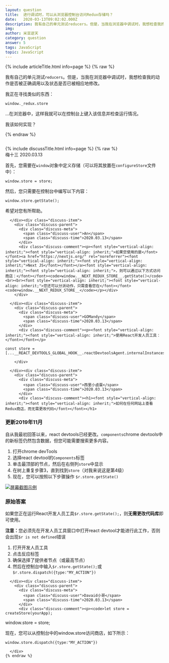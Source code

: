```yaml
---
layout: question
title:  进行调试时，可以从浏览器控制台访问Redux存储吗？
date:   2020-03-13T09:02:02.000Z
description: 我有自己的单元测试reducers。但是，当我在浏览器中调试时，我想检查我的动作是否被正确调用以及状态是否已被相应地修改。我正在寻找类似的东西：w...
img: 
author: 米亚逆天
category: question
answer: 5
tags: JavaScript
topic: JavaScript
---
```

<div class="article-root">
  <div class="article">
    {% include articleTitle.html info=page %}
    {% raw %}
    <div class="article-content"><p><font style="vertical-align: inherit;"><font style="vertical-align: inherit;">我有自己的单元测试</font></font><code>reducers</code><font style="vertical-align: inherit;"><font style="vertical-align: inherit;">。</font><font style="vertical-align: inherit;">但是，当我在浏览器中调试时，我想检查我的动作是否被正确调用以及状态是否已被相应地修改。</font></font></p>

<p><font style="vertical-align: inherit;"><font style="vertical-align: inherit;">我正在寻找类似的东西：</font></font></p>

<pre><code>window._redux.store
</code></pre>

<p><font style="vertical-align: inherit;"><font style="vertical-align: inherit;">...在浏览器中，这样我就可以在控制台上键入该信息并检查运行情况。</font></font></p>

<p><font style="vertical-align: inherit;"><font style="vertical-align: inherit;">我该如何实现？</font></font></p></div>
    {% endraw %}
  </div>
  <p style="height: 0;width:0;overflow: hidden;"> 第1451篇《进行调试时，可以从浏览器控制台访问Redux存储吗？》来自Winter(https://github.com/aiyld/aiyld.github.io)的站点</p>
  <div class="discuss-wrapper">
    {% include discussTitle.html info=page %}
    {% raw %}
    <div class="discuss-item">
        <div class="discuss-parent">
          <div class="discuss-meta">
            <span class="discuss-user">梅十三</span>
            <span class="discuss-time">2020.03.13</span>
          </div>
          <div class="discuss-comment"><p><font style="vertical-align: inherit;"><font style="vertical-align: inherit;">首先，您需要在</font></font><code>window</code><font style="vertical-align: inherit;"><font style="vertical-align: inherit;">对象中</font><font style="vertical-align: inherit;">定义存储</font><font style="vertical-align: inherit;">（可以将其放置在</font></font><code>configureStore</code><font style="vertical-align: inherit;"><font style="vertical-align: inherit;">文件中）：</font></font></p>

<pre><code>window.store = store;
</code></pre>

<p><font style="vertical-align: inherit;"><font style="vertical-align: inherit;">然后，您只需要在控制台中编写以下内容：</font></font></p>

<pre><code>window.store.getState();
</code></pre>

<p><font style="vertical-align: inherit;"><font style="vertical-align: inherit;">希望对您有所帮助。</font></font></p></div>
        </div>
        
      </div><div class="discuss-item">
        <div class="discuss-parent">
          <div class="discuss-meta">
            <span class="discuss-user">An</span>
            <span class="discuss-time">2020.03.13</span>
          </div>
          <div class="discuss-comment"><p><font style="vertical-align: inherit;"><font style="vertical-align: inherit;">如果您使用的是</font></font><a href="https://nextjs.org/" rel="noreferrer"><font style="vertical-align: inherit;"><font style="vertical-align: inherit;">Next JS</font></font></a><font style="vertical-align: inherit;"><font style="vertical-align: inherit;">，则可以通过以下方式访问商店：</font></font><code>window.__NEXT_REDUX_STORE__.getState()</code><br><br><font style="vertical-align: inherit;"><font style="vertical-align: inherit;">您还可以分派动作，只需查看您在</font></font><code>window.__NEXT_REDUX_STORE__</code></p></div>
        </div>
        
      </div><div class="discuss-item">
        <div class="discuss-parent">
          <div class="discuss-meta">
            <span class="discuss-user">GOMandy</span>
            <span class="discuss-time">2020.03.13</span>
          </div>
          <div class="discuss-comment"><p><font style="vertical-align: inherit;"><font style="vertical-align: inherit;">使用React开发人员工具：</font></font></p>

<pre><code>const store = [...__REACT_DEVTOOLS_GLOBAL_HOOK__.reactDevtoolsAgent.internalInstancesById.values()].find(e=&gt;e.elementType.name==="Provider").pendingProps.store
</code></pre></div>
        </div>
        
      </div><div class="discuss-item">
        <div class="discuss-parent">
          <div class="discuss-meta">
            <span class="discuss-user">西里小卤蛋</span>
            <span class="discuss-time">2020.03.13</span>
          </div>
          <div class="discuss-comment"><h1><font style="vertical-align: inherit;"><font style="vertical-align: inherit;">如何在任何网站上查看Redux商店，而无需更改代码</font></font></h1>

<h3><font style="vertical-align: inherit;"><font style="vertical-align: inherit;">更新2019年11月</font></font></h3>

<p><font style="vertical-align: inherit;"><font style="vertical-align: inherit;">自从我最初回答以来，react devtools已经更改。</font></font><code>components</code><font style="vertical-align: inherit;"><font style="vertical-align: inherit;">chrome devtools中</font><font style="vertical-align: inherit;">的新</font><font style="vertical-align: inherit;">标签仍然包含数据，但您可能需要搜索更多内容。</font></font></p>

<ol>
<li><font style="vertical-align: inherit;"><font style="vertical-align: inherit;">打开chrome devTools</font></font></li>
<li><font style="vertical-align: inherit;"><font style="vertical-align: inherit;">选择react devtool的</font></font><code>Components</code><font style="vertical-align: inherit;"><font style="vertical-align: inherit;">标签</font></font></li>
<li><font style="vertical-align: inherit;"><font style="vertical-align: inherit;">单击最顶部的节点，然后在右侧列</font></font><code>store</code><font style="vertical-align: inherit;"><font style="vertical-align: inherit;">中显示</font></font></li>
<li><font style="vertical-align: inherit;"><font style="vertical-align: inherit;">在树上重复步骤3，直到找到</font></font><code>store</code><font style="vertical-align: inherit;"><font style="vertical-align: inherit;">（对我来说这是第4级）</font></font></li>
<li><font style="vertical-align: inherit;"><font style="vertical-align: inherit;">现在，您可以按照以下步骤操作 </font></font><code>$r.store.getState()</code></li>
</ol>

<p><a href="https://i.stack.imgur.com/2sq56.png" rel="noreferrer"><img src="https://i.stack.imgur.com/2sq56.png" alt="屏幕截图示例"></a></p>

<h3><font style="vertical-align: inherit;"><font style="vertical-align: inherit;">原始答案</font></font></h3>

<p><font style="vertical-align: inherit;"><font style="vertical-align: inherit;">如果您正在运行React开发人员工具</font></font><code>$r.store.getState();</code><font style="vertical-align: inherit;"><font style="vertical-align: inherit;">，则</font></font><strong><font style="vertical-align: inherit;"><font style="vertical-align: inherit;">无需更改代码库</font></font></strong><font style="vertical-align: inherit;"><font style="vertical-align: inherit;">即可使用</font><font style="vertical-align: inherit;">。</font></font></p>

<p><strong><font style="vertical-align: inherit;"><font style="vertical-align: inherit;">注意：</font></font></strong><font style="vertical-align: inherit;"><font style="vertical-align: inherit;">您必须先在开发人员工具窗口中打开react devtool才能进行此工作，否则会出现</font></font><code>$r is not defined</code><font style="vertical-align: inherit;"><font style="vertical-align: inherit;">错误</font></font></p>

<ol>
<li><font style="vertical-align: inherit;"><font style="vertical-align: inherit;">打开开发人员工具</font></font></li>
<li><font style="vertical-align: inherit;"><font style="vertical-align: inherit;">点击反应标签</font></font></li>
<li><font style="vertical-align: inherit;"><font style="vertical-align: inherit;">确保选择了提供者节点（或最高节点）</font></font></li>
<li><font style="vertical-align: inherit;"><font style="vertical-align: inherit;">然后</font><font style="vertical-align: inherit;">在控制台中</font><font style="vertical-align: inherit;">输入</font></font><code>$r.store.getState();</code><font style="vertical-align: inherit;"><font style="vertical-align: inherit;">或</font></font><code>$r.store.dispatch({type:"MY_ACTION"})</code><font style="vertical-align: inherit;"></font></li>
</ol></div>
        </div>
        
      </div><div class="discuss-item">
        <div class="discuss-parent">
          <div class="discuss-meta">
            <span class="discuss-user">Davaid小哥</span>
            <span class="discuss-time">2020.03.13</span>
          </div>
          <div class="discuss-comment"><p><code>let store = createStore(yourApp); 
 window.store = store;</code></p>

<p><font style="vertical-align: inherit;"><font style="vertical-align: inherit;">现在，您可以从控制台中的window.store访问商店，如下所示：</font></font></p>

<p><code>window.store.dispatch({type:"MY_ACTION"})</code></p></div>
        </div>
        
      </div>
    {% endraw %}
  </div>
<div>

